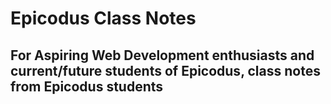Epicodus Class Notes
======================

For Aspiring Web Development enthusiasts and current/future students of Epicodus, class notes from Epicodus students
-----------------------------



